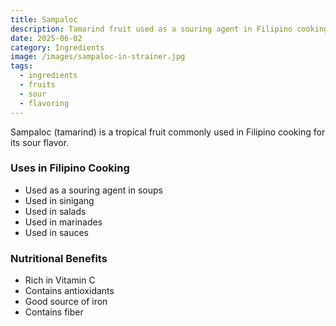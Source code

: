 ```yaml
---
title: Sampaloc
description: Tamarind fruit used as a souring agent in Filipino cooking
date: 2025-06-02
category: Ingredients
image: /images/sampaloc-in-strainer.jpg
tags:
  - ingredients
  - fruits
  - sour
  - flavoring
---
```


Sampaloc (tamarind) is a tropical fruit commonly used in Filipino cooking for its sour flavor.

### Uses in Filipino Cooking

- Used as a souring agent in soups
- Used in sinigang
- Used in salads
- Used in marinades
- Used in sauces

### Nutritional Benefits

- Rich in Vitamin C
- Contains antioxidants
- Good source of iron
- Contains fiber
